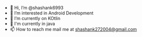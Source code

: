 - 👋 Hi, I’m @shashank6993
- 👀 I’m interested in Android Development
- 🌱 I’m currently on KOtlin
- 🌱 I'm currently in java
- 📫 How to reach me mail me at shashank272004@gmail.com

<!---
shashank6993/shashank6993 is a ✨ special ✨ repository because its `README.md` (this file) appears on your GitHub profile.
You can click the Preview link to take a look at your changes.
--->
